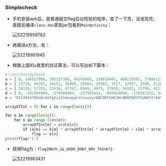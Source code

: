 ### Simplecheck

- 手机安装apk后，是普通提交flag后台校验的程序，查了一下壳，没发现壳，直接反编译`class.dex`拿到jar包看到`MainActivity`：

  ![52219959783](C:\Users\KILLSH~1\AppData\Local\Temp\1522199597832.png)


- 再跟进a方法，有：

  ![52219961945](C:\Users\KILLSH~1\AppData\Local\Temp\1522199619455.png)


- 根据上面的`a`类里的验证算法，可以写出如下脚本：

```python
#!/usr/bin/python3
a = [ 0, 146527998, 205327308, 94243885, 138810487, 408218567, 77866117, 71548549, 563255818, 559010506, 449018203, 576200653, 307283021, 467607947, 314806739, 341420795, 341420795, 469998524, 417733494, 342206934, 392460324, 382290309, 185532945, 364788505, 210058699, 198137551, 360748557, 440064477, 319861317, 676258995, 389214123, 829768461, 534844356, 427514172, 864054312 ]
b = [ 13710, 46393, 49151, 36900, 59564, 35883, 3517, 52957, 1509, 61207, 63274, 27694, 20932, 37997, 22069, 8438, 33995, 53298, 16908, 30902, 64602, 64028, 29629, 26537, 12026, 31610, 48639, 19968, 45654, 51972, 64956, 45293, 64752, 37108 ]
c = [ 38129, 57355, 22538, 47767, 8940, 4975, 27050, 56102, 21796, 41174, 63445, 53454, 28762, 59215, 16407, 64340, 37644, 59896, 41276, 25896, 27501, 38944, 37039, 38213, 61842, 43497, 9221, 9879, 14436, 60468, 19926, 47198, 8406, 64666 ]
d = [ 0, -341994984, -370404060, -257581614, -494024809, -135267265, 54930974, -155841406, 540422378, -107286502, -128056922, 265261633, 275964257, 119059597, 202392013, 283676377, 126284124, -68971076, 261217574, 197555158, -12893337, -10293675, 93868075, 121661845, 167461231, 123220255, 221507, 258914772, 180963987, 107841171, 41609001, 276531381, 169983906, 276158562 ]
e = "0123456789abcdefghijklmnopqrstuvwxyzABCDEFGHIJKLNMOPQRSTUVWXYZ!#$%&()*+-/<>=@?_{}"

arrayOfInt = [0 for i in range(len(c))]

for m in range(len(c)):
    for n in range (len(e)):
        arrayOfInt[m] = ord(e[n])
        if (a[m] == b[m] * arrayOfInt[m] * arrayOfInt[m] + c[m] * arrayOfInt[m] + d[m]):
            flag += e[n]
print(flag+'}')
```

- 获得flag为：`flag{MAth_i&_GOOd_DON7_90V_7hInK?}`

  ![52219963431](C:\Users\KILLSH~1\AppData\Local\Temp\1522199634317.png)
